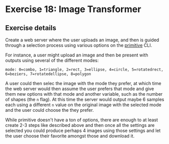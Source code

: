 # Exercise 18: Image Transformer


## Exercise details

Create a web server where the user uploads an image, and then is guided through a selection process using various options on the [primitive](https://github.com/fogleman/primitive) CLI.

For instance, a user might upload an image and then be present with outputs using several of the different modes:

```
mode: 0=combo, 1=triangle, 2=rect, 3=ellipse, 4=circle, 5=rotatedrect, 6=beziers, 7=rotatedellipse, 8=polygon
```

A user could then selec the image with the mode they prefer, at which time the web server would then assume the user prefers that mode and give them new options with that mode and another variable, such as the number of shapes (the `n` flag). At this time the server would output maybe 6 samples each using a different `n` value on the original image with the selected mode and the user could choose the they prefer.

While primitive doesn't have a ton of options, there are enough to at least create 2-3 steps like described above and then once all the settings are selected you could produce perhaps 4 images using those settings and let the user choose their favorite amongst those and download it.
